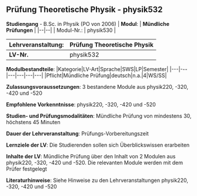 ## Prüfung Theoretische Physik - physik532

**Studiengang** - B.Sc. in Physik (PO von 2006)
| **Modul**: | **Mündliche Prüfungen** |
|--|--|
| Modul-Nr.: | physik530 |

| **Lehrveranstaltung**: | Prüfung Theoretische Physik |
|------|------|
| **LV-Nr.** | physik532 |

**Modulbestandteile**:
|Kategorie|LV-Art|Sprache|SWS|LP|Semester|
|---|---|---|---|---|---|
|Pflicht|Mündliche Prüfung|deutsch|n.a.|4|WS/SS|

**Zulassungsvoraussetzungen**:
3 bestandene Module aus physik220, -320, -420 und -520

**Empfohlene Vorkenntnisse**:
physik220, -320, -420 und -520

**Studien- und Prüfungsmodalitäten**:
Mündliche Prüfung von mindestens 30, höchstens 45 Minuten

**Dauer der Lehrveranstaltung**:
Prüfungs-Vorbereitungszeit

**Lernziele der LV**:
Die Studierenden sollen sich Überblickswissen erarbeiten

**Inhalte der LV**:
Mündliche Prüfung über den Inhalt von 2 Modulen aus physik220, -320, -420 und -520. Die relevanten Module werden mit dem Prüfer festgelegt

**Literaturhinweise**:
Siehe Hinweise zu den Lehrveranstaltungen physik220, -320, -420 und -520



